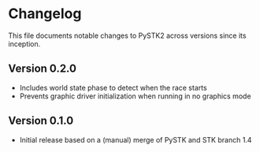 # Changelog

This file documents notable changes to PySTK2 across versions since its inception.

## Version 0.2.0

- Includes world state phase to detect when the race starts
- Prevents graphic driver initialization when running in no graphics mode

## Version 0.1.0

- Initial release based on a (manual) merge of PySTK and STK branch 1.4
